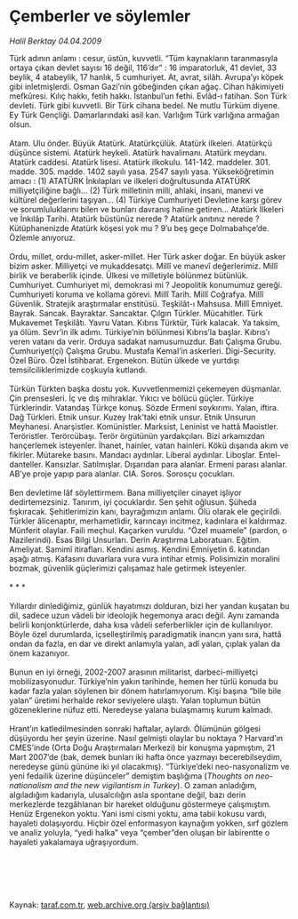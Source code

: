 # Çemberler ve söylemler

*Halil Berktay 04.04.2009*

<div class="taraf_structure_2col_1zq">
<div class="margen_n">



 <p>Türk adının anlamı : cesur, üstün, kuvvetli. “Tüm kaynakların taranmasıyla ortaya çıkan devlet sayısı 16 değil, 116’dır” : 16 imparatorluk, 41 devlet, 33 beylik, 4 atabeylik, 17 hanlık, 5 cumhuriyet. At, avrat, silâh. Avrupa’yı köpek gibi inletmişlerdi. Osman Gazi’nin göbeğinden çıkan ağaç. Cihan hâkimiyeti mefkûresi. Kılıç hakkı, fetih hakkı. İstanbul’un fethi. Evlâd-ı fatihan. Son Türk devleti. Türk gibi kuvvetli. Bir Türk cihana bedel. Ne mutlu Türküm diyene. Ey Türk Gençliği. Damarlarındaki asil kan. Varlığım Türk varlığına armağan olsun. <br/><br/>Atam. Ulu önder. Büyük Atatürk. Atatürkçülük. Atatürk ilkeleri. Atatürkçü düşünce sistemi. Atatürk heykeli. Atatürk havalimanı. Atatürk meydanı. Atatürk caddesi. Atatürk lisesi. Atatürk ilkokulu. 141-142. maddeler. 301. madde. 305. madde. 1402 sayılı yasa. 2547 sayılı yasa. Yükseköğretimin amacı : (1) ATATÜRK İnkılapları ve ilkeleri doğrultusunda ATATÜRK milliyetçiliğine bağlı... (2) Türk milletinin milli, ahlaki, insani, manevi ve kültürel değerlerini taşıyan... (4) Türkiye Cumhuriyeti Devletine karşı görev ve sorumluluklarını bilen ve bunları davranış haline getiren... Atatürk İlkeleri ve İnkılâp Tarihi. Atatürk büstünüz nerede ? Atatürk anıtınız nerede ? Kütüphanenizde Atatürk köşesi yok mu ? 9’u beş geçe Dolmabahçe’de. Özlemle anıyoruz. <br/><br/>Ordu, millet, ordu-millet, asker-millet. Her Türk asker doğar. En büyük asker bizim asker. Milliyetçi ve mukaddesatçı. Millî ve manevî değerlerimiz. Millî birlik ve beraberlik içinde. Ülkesi ve milletiyle bölünmez bütünlük. Cumhuriyet. Cumhuriyet mi, demokrasi mi ? Jeopolitik konumumuz gereği. Cumhuriyeti koruma ve kollama görevi. Millî Tarih. Millî Coğrafya. Millî Güvenlik. Stratejik araştırmalar enstitüsü. Teşkilât-ı Mahsusa. Millî Emniyet. Bayrak. Sancak. Bayraktar. Sancaktar. Çılgın Türkler. Mücahitler. Türk Mukavemet Teşkilâtı. Yavru Vatan. Kıbrıs Türktür, Türk kalacak. Ya taksim, ya ölüm. Sevr’in ilk adımı. Türkiye’nin bölünmesi Kıbrıs’la başlar. Kıbrıs’ı veren vatanı da verir. Orduya sadakat namusumuzdur. Batı Çalışma Grubu. Cumhuriyet(çi) Çalışma Grubu. Mustafa Kemal’in askerleri. Digi-Security. Özel Büro. Özel İstihbarat. Ergenekon. Bütün ülkede ve yurtdışı temsilciliklerimizde coşkuyla kutlandı. <br/><br/>Türkün Türkten başka dostu yok. Kuvvetlenmemizi çekemeyen düşmanlar. Çin prensesleri. İç ve dış mihraklar. Yıkıcı ve bölücü güçler. Türkiye Türklerindir. Vatandaş Türkçe konuş. Sözde Ermeni soykırımı. Yalan, iftira. Dağ Türkleri. Etnik unsur. Kuzey Irak’taki etnik unsur. Etnik Unsurun Meyhanesi. Anarşistler. Komünistler. Marksist, Leninist ve hattâ Maoistler. Teröristler. Terörcübaşı. Terör örgütünün yardakçıları. Bizi arkamızdan hançerlemek isteyenler. İhanet, hainler, vatan hainleri. Kökü dışarıda akım ve fikirler. Mütareke basını. Mandacı aydınlar. Liberal aydınlar. Liboşlar. Entel-danteller. Kansızlar. Satılmışlar. Dışarıdan para alanlar. Ermeni parası alanlar. AB’ye proje yapıp para alanlar. CIA. Soros. Sorosçu çocukları. <br/><br/>Ben devletime lâf söylettirmem. Bana milliyetçiler cinayet işliyor dedirtemezsiniz. Tanırım, iyi çocuklardır. Sen şehit oğlusun. Şüheda fışkıracak. Şehitlerimizin kanı, bayrağımızın anlamı. Ölü olarak ele geçirildi. Türkler âlicenaptır, merhametlidir, karıncayı incitmez, kadınlara el kaldırmaz. Münferit olaylar. Faili meçhul. Kaçarken vuruldu. “Özel muamele” (pardon, o Nazilerindi). Esas Bilgi Unsurları. Derin Araştırma Laboratuarı. Eğitim. Ameliyat. Samimî itirafları. Kendini asmış. Kendini Emniyetin 6. katından aşağı atmış. Kafasını duvarlara vura vura intihar etmiş. Polisimizin moralini bozmak, güvenlik güçlerimizi çalışamaz hale getirmek isteyenler. <br/><br/>* * * <br/><br/>Yıllardır dinlediğimiz, günlük hayatımızı dolduran, bizi her yandan kuşatan bu dil, sadece uzun vâdeli bir ideolojik hegemonya aracı değil. Aynı zamanda belirli konjonktürlerde, daha kısa vâdeli seferberlikler için de kullanılıyor. Böyle özel durumlarda, içselleştirilmiş paradigmatik inancın yanı sıra, hattâ ondan da fazla, en dar ve direkt anlamıyla yalan, adî yalan, çıplak yalan da önem kazanıyor. <br/><br/>Bunun en iyi örneği, 2002-2007 arasının militarist, darbeci-milliyetçi mobilizasyonudur. Türkiye’nin yakın tarihinde, hemen her türlü konuda bu kadar fazla yalan söylenen bir dönem hatırlamıyorum. Kişi başına “bile bile yalan” üretimi herhalde rekor seviyelere ulaştı. Yalan toplumun bütün gözeneklerine nüfuz etti. Neredeyse yalana bulaşmamış kurum kalmadı. <br/><br/>Hrant’ın katledilmesinden sonraki haftalar, aylardı. Ölümünün gölgesi düşüyordu her şeyin üzerine. Nasıl gelmişti olaylar bu noktaya ? Harvard’ın CMES’inde (Orta Doğu Araştırmaları Merkezi) bir konuşma yapmıştım, 21 Mart 2007’de (bak, demek bunları iki hafta önce yazmayı becerebilseydim, neredeyse günü gününe iki yıl olacakmış). “Türkiye’deki neo-nasyonalizm ve yeni fedailik üzerine düşünceler” demiştim başlığıma (<i>Thoughts on neo-nationalism and the new vigilantism in Turkey</i>). O zaman anladığım, algıladığım kadarıyla, ulusalcılığın asla spontane değil, bazı derin merkezlerde tezgâhlanan bir hareket olduğunu göstermeye çalışmıştım. Henüz Ergenekon yoktu. Yani ismi cismi yoktu, ama tabii kokusu vardı, hayaleti dolaşıyordu. Hiçbir özel enformasyon kaynağım yokken, sırf gözlem ve analiz yoluyla, “yedi halka” veya “çember”den oluşan bir labirentte o hayaleti yakalamaya uğraşıyordum.</p>
<br/>
<br/>
<br/>



<br/>


<div id="taraf_not">
</div>

</div>


</div>

Kaynak: [taraf.com.tr](http://taraf.com.tr:80/makale/4854.htm), [web.archive.org (arşiv bağlantısı)](http://web.archive.org/web/20091217142350/http://taraf.com.tr:80/makale/4854.htm)
